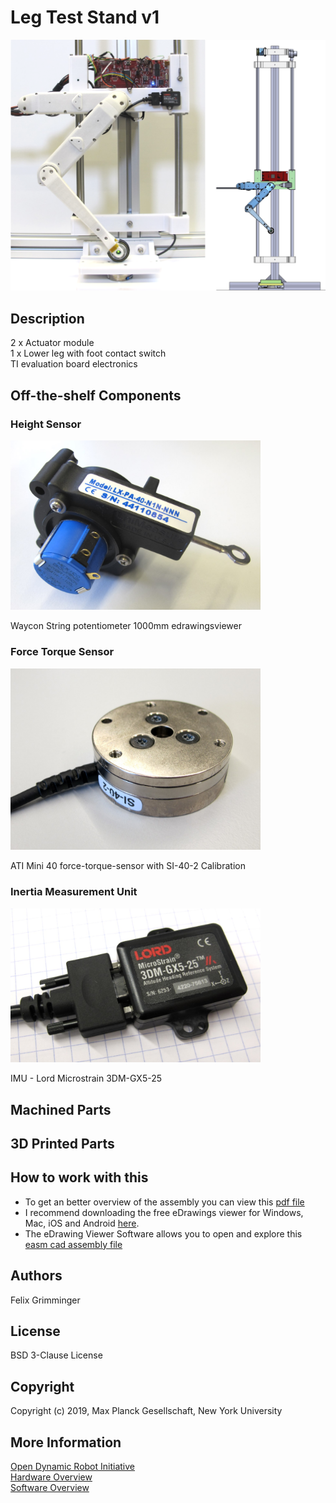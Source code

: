 Leg Test Stand v1
=======================
<img src="images/leg_test_stand_1.png" width="600"> <br>  


Description
------------

2 x Actuator module  
1 x Lower leg with foot contact switch  
TI evaluation board electronics  

Off-the-shelf Components
-------------------
### Height Sensor
<img src="images/string_potentiometer_1.jpg" width="400"> <br>  

Waycon String potentiometer 1000mm edrawingsviewer

### Force Torque Sensor
<img src="images/ati_mini_40_ft_sensor.jpg" width="400"> <br>  

ATI Mini 40 force-torque-sensor with SI-40-2 Calibration 

### Inertia Measurement Unit
<img src="images/imu_3dm_gx5_25_1.jpg" width="400"> <br>  

IMU - Lord Microstrain 3DM-GX5-25

Machined Parts
---------------


3D Printed Parts
-----------------



How to work with this
---------------------
* To get an better overview of the assembly you can view this [pdf file](https://github.com/open-dynamic-robot-initiative/open_robot_actuator_hardware/blob/master/mechanics/actuator_module_v1/_actuator_module.PDF)
* I recommend downloading the free eDrawings viewer for Windows, Mac, iOS and Android [here](https://www.edrawingsviewer.com/download-edrawings).
* The eDrawing Viewer Software allows you to open and explore this [easm cad assembly file](https://github.com/open-dynamic-robot-initiative/open_robot_actuator_hardware/blob/master/mechanics/actuator_module_v1/_actuator_module.EASM)


Authors
--------
Felix Grimminger

License
-------
BSD 3-Clause License

Copyright
-----------
Copyright (c) 2019, Max Planck Gesellschaft, New York University

More Information
----------------
[Open Dynamic Robot Initiative](https://open-dynamic-robot-initiative.github.io)  
[Hardware Overview](../../README.md)  
[Software Overview](https://github.com/open-dynamic-robot-initiative/open-dynamic-robot-initiative.github.io/wiki/Open-Dynamic-Robot-Initiative-Documentation)

